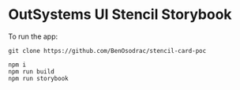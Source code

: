 # OutSystems UI Stencil Storybook

To run the app:

```
git clone https://github.com/BenOsodrac/stencil-card-poc

npm i
npm run build
npm run storybook
```
